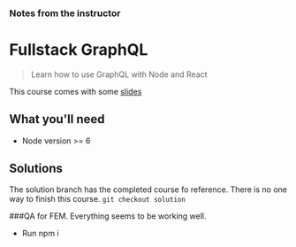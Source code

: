### Notes from the instructor
# Fullstack GraphQL
> Learn how to use GraphQL with Node and React

This course comes with some [slides](https://docs.google.com/presentation/d/1IrGA4PtUEZPVDTBg5_WCMmUapElbFBgLwfSBAp8ft1g/edit?usp=sharing)


## What you'll need
* Node version >= 6

## Solutions
The solution branch has the completed course fo reference. There is no one way to finish this course.
`git checkout solution`

###QA for FEM. 
Everything seems to be working well.

* Run npm i 
